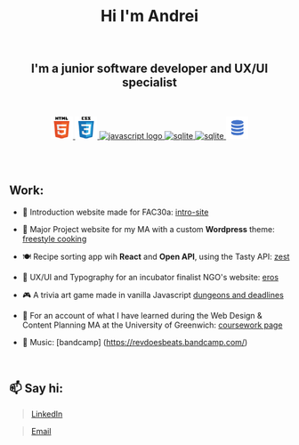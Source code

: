 <br>
<h1 align="center">Hi I'm Andrei</h1>
<br>
<h2 align="center">I'm a junior software developer and UX/UI specialist</h2>
<br>


<p align="center"> 
  <a href="https://www.w3.org/html/" target="_blank" rel="noreferrer"> 
     <img src="https://raw.githubusercontent.com/devicons/devicon/master/icons/html5/html5-original-wordmark.svg" alt="html5" width="40" height="40"/> 
  </a> 
  <a href="https://www.w3schools.com/css/" target="_blank" rel="noreferrer"> 
    <img src="https://raw.githubusercontent.com/devicons/devicon/master/icons/css3/css3-original-wordmark.svg" alt="css3" width="40" height="40"/>
  </a> 
  <a href="https://developer.mozilla.org/en-US/docs/Web/JavaScript" target="_blank" rel="noreferrer"> 
    <img src="https://www.vectorlogo.zone/logos/sqlite/sqlite-icon.svg" alt="javascript logo" width="40" height="40"/> 
  </a> 
  <a href="https://en-gb.wordpress.org/" target="_blank" rel="noreferrer"> 
    <img src="https://encrypted-tbn0.gstatic.com/images?q=tbn:ANd9GcSGOdpfTINN7ozdHWo2UYAvq9akbCqEIwyBa7icxcuhWwDZJ9ZSnPWV7PMpMj67fPONeWY&usqp=CAU" alt="sqlite" width="40" height="40"/> 
  </a> 
  <a href="https://www.php.net/download-logos.php" target="_blank" rel="noreferrer"> 
    <img src="https://upload.wikimedia.org/wikipedia/commons/thumb/2/27/PHP-logo.svg/1067px-PHP-logo.svg.png" alt="sqlite" width="40" height="40"/> 
  </a> 
  <a href="https://dev.mysql.com/doc/" target="_blank" rel="noreferrer"> 
    <img src="https://raw.githubusercontent.com/github/explore/80688e429a7d4ef2fca1e82350fe8e3517d3494d/topics/sql/sql.png" alt="sqlite" width="40" height="40"/> 
  </a> 
</p>

<br>
<br>


## Work:

- 👋 Introduction website made for FAC30a: [intro-site](https://github.com/revforev/revforev.github.io)

- 🍳 Major Project website for my MA with a custom **Wordpress** theme: [freestyle cooking](https://github.com/revforev/freestyle-cooking-theme)

- 🍽️ Recipe sorting app wih **React** and **Open API**, using the Tasty API: [zest](https://github.com/chingu-voyages/v46-tier2-team-16)

- 💌 UX/UI and Typography for an incubator finalist NGO's website: [eros](https://github.com/revforev/Eros-Website)

- 🎮 A trivia art game made in vanilla Javascript [dungeons and deadlines](https://github.com/revforev/dungeons-and-deadlines-fac)

- 📓 For an account of what I have learned during the Web Design & Content Planning MA at the University of Greenwich: [coursework page](https://andrefuel.com/)

- 🎹 Music: [bandcamp] (https://revdoesbeats.bandcamp.com/)

<br>

## 📫  Say hi:

> [LinkedIn](https://www.linkedin.com/in/andrei2099/)

> [Email](dutulescu_andrei@yahoo.com)

<br>
<br>
  
